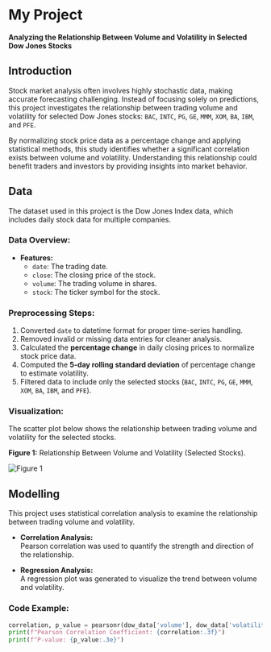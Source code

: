 # My Project  
**Analyzing the Relationship Between Volume and Volatility in Selected Dow Jones Stocks**  

## Introduction  
Stock market analysis often involves highly stochastic data, making accurate forecasting challenging. Instead of focusing solely on predictions, this project investigates the relationship between trading volume and volatility for selected Dow Jones stocks: `BAC`, `INTC`, `PG`, `GE`, `MMM`, `XOM`, `BA`, `IBM`, and `PFE`.  

By normalizing stock price data as a percentage change and applying statistical methods, this study identifies whether a significant correlation exists between volume and volatility. Understanding this relationship could benefit traders and investors by providing insights into market behavior.  

## Data  
The dataset used in this project is the Dow Jones Index data, which includes daily stock data for multiple companies.  
### Data Overview:
- **Features:**  
  - `date`: The trading date.  
  - `close`: The closing price of the stock.  
  - `volume`: The trading volume in shares.  
  - `stock`: The ticker symbol for the stock.  

### Preprocessing Steps:  
1. Converted `date` to datetime format for proper time-series handling.  
2. Removed invalid or missing data entries for cleaner analysis.  
3. Calculated the **percentage change** in daily closing prices to normalize stock price data.  
4. Computed the **5-day rolling standard deviation** of percentage change to estimate volatility.  
5. Filtered data to include only the selected stocks (`BAC`, `INTC`, `PG`, `GE`, `MMM`, `XOM`, `BA`, `IBM`, and `PFE`).  

### Visualization:  
The scatter plot below shows the relationship between trading volume and volatility for the selected stocks.  

**Figure 1:** Relationship Between Volume and Volatility (Selected Stocks).  

![Figure 1](assests/IMG/DowFinalProjectFigure1.png)  

## Modelling  
This project uses statistical correlation analysis to examine the relationship between trading volume and volatility.  

- **Correlation Analysis:**  
  Pearson correlation was used to quantify the strength and direction of the relationship.  

- **Regression Analysis:**  
  A regression plot was generated to visualize the trend between volume and volatility.  

### Code Example:  
```python
correlation, p_value = pearsonr(dow_data['volume'], dow_data['volatility'])
print(f"Pearson Correlation Coefficient: {correlation:.3f}")
print(f"P-value: {p_value:.3e}")
